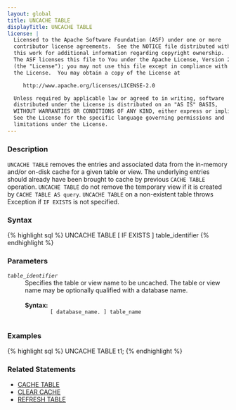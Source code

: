 ```yaml
---
layout: global
title: UNCACHE TABLE
displayTitle: UNCACHE TABLE
license: |
  Licensed to the Apache Software Foundation (ASF) under one or more
  contributor license agreements.  See the NOTICE file distributed with
  this work for additional information regarding copyright ownership.
  The ASF licenses this file to You under the Apache License, Version 2.0
  (the "License"); you may not use this file except in compliance with
  the License.  You may obtain a copy of the License at

     http://www.apache.org/licenses/LICENSE-2.0

  Unless required by applicable law or agreed to in writing, software
  distributed under the License is distributed on an "AS IS" BASIS,
  WITHOUT WARRANTIES OR CONDITIONS OF ANY KIND, either express or implied.
  See the License for the specific language governing permissions and
  limitations under the License.
---
```


### Description
`UNCACHE TABLE` removes the entries and associated data from the in-memory and/or on-disk cache for a given table or view. The
underlying entries should already have been brought to cache by previous `CACHE TABLE` operation. `UNCACHE TABLE` do not remove 
the temporary view if it is created by `CACHE TABLE AS query`. `UNCACHE TABLE` on a non-existent table throws Exception if `IF EXISTS`
is not specified.

### Syntax
{% highlight sql %}
UNCACHE TABLE [ IF EXISTS ] table_identifier
{% endhighlight %}

### Parameters
<dl>
  <dt><code><em>table_identifier</em></code></dt>
  <dd>
    Specifies the table or view name to be uncached. The table or view name may be optionally qualified with a database name.<br><br>
    <b>Syntax:</b>
      <code>
        [ database_name. ] table_name
      </code>
  </dd>
</dl>

### Examples
{% highlight sql %}
UNCACHE TABLE t1;
{% endhighlight %}

### Related Statements
 * [CACHE TABLE](sql-ref-syntax-aux-cache-cache-table.html)
 * [CLEAR CACHE](sql-ref-syntax-aux-cache-clear-cache.html)
 * [REFRESH TABLE](sql-ref-syntax-aux-refresh-table.html)
